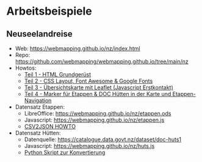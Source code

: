 # Arbeitsbeispiele

## Neuseelandreise

* Web: <https://webmapping.github.io/nz/index.html>
* Repo: <https://github.com/webmapping/webmapping.github.io/tree/main/nz>
* Howtos:
    * [Teil 1 - HTML Grundgerüst](https://webmapping.github.io/nz/howto1)
    * [Teil 2 - CSS Layout, Font Awesome & Google Fonts](https://webmapping.github.io/nz/howto2)
    * [Teil 3 - Übersichtskarte mit Leaflet (Javascript Erstkontakt)](https://webmapping.github.io/nz/howto3)
    * [Teil 4 - Marker für Etappen & DOC Hütten in der Karte und Etappen-Navigation](https://webmapping.github.io/nz/howto4)
* Datensatz Etappen:
    * LibreOffice: <https://webmapping.github.io/nz/etappen.ods>
    * Javascript: <https://webmapping.github.io/nz/etappen.js>
    * [CSV2JSON HOWTO](https://webmapping.github.io/nz/etappen_ods_to_js_howto)
* Datensatz Hütten:
    * Datenquelle: <https://catalogue.data.govt.nz/dataset/doc-huts1>
    * Javascript: <https://webmapping.github.io/nz/huts.js>
    * [Python Skript zur Konvertierung](https://github.com/webmapping/webmapping.github.io/tree/main/nz/huts_js_create.py)
